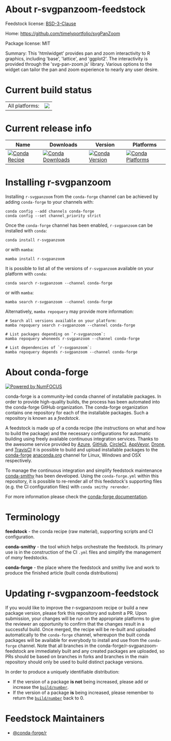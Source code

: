 About r-svgpanzoom-feedstock
============================

Feedstock license: [BSD-3-Clause](https://github.com/conda-forge/r-svgpanzoom-feedstock/blob/main/LICENSE.txt)

Home: https://github.com/timelyportfolio/svgPanZoom

Package license: MIT

Summary: This 'htmlwidget' provides pan and zoom interactivity to R graphics, including 'base', 'lattice', and 'ggplot2'. The interactivity is provided through the 'svg-pan-zoom.js' library. Various options to the widget can tailor the pan and zoom experience to nearly any user desire.

Current build status
====================


<table><tr><td>All platforms:</td>
    <td>
      <a href="https://dev.azure.com/conda-forge/feedstock-builds/_build/latest?definitionId=11148&branchName=main">
        <img src="https://dev.azure.com/conda-forge/feedstock-builds/_apis/build/status/r-svgpanzoom-feedstock?branchName=main">
      </a>
    </td>
  </tr>
</table>

Current release info
====================

| Name | Downloads | Version | Platforms |
| --- | --- | --- | --- |
| [![Conda Recipe](https://img.shields.io/badge/recipe-r--svgpanzoom-green.svg)](https://anaconda.org/conda-forge/r-svgpanzoom) | [![Conda Downloads](https://img.shields.io/conda/dn/conda-forge/r-svgpanzoom.svg)](https://anaconda.org/conda-forge/r-svgpanzoom) | [![Conda Version](https://img.shields.io/conda/vn/conda-forge/r-svgpanzoom.svg)](https://anaconda.org/conda-forge/r-svgpanzoom) | [![Conda Platforms](https://img.shields.io/conda/pn/conda-forge/r-svgpanzoom.svg)](https://anaconda.org/conda-forge/r-svgpanzoom) |

Installing r-svgpanzoom
=======================

Installing `r-svgpanzoom` from the `conda-forge` channel can be achieved by adding `conda-forge` to your channels with:

```
conda config --add channels conda-forge
conda config --set channel_priority strict
```

Once the `conda-forge` channel has been enabled, `r-svgpanzoom` can be installed with `conda`:

```
conda install r-svgpanzoom
```

or with `mamba`:

```
mamba install r-svgpanzoom
```

It is possible to list all of the versions of `r-svgpanzoom` available on your platform with `conda`:

```
conda search r-svgpanzoom --channel conda-forge
```

or with `mamba`:

```
mamba search r-svgpanzoom --channel conda-forge
```

Alternatively, `mamba repoquery` may provide more information:

```
# Search all versions available on your platform:
mamba repoquery search r-svgpanzoom --channel conda-forge

# List packages depending on `r-svgpanzoom`:
mamba repoquery whoneeds r-svgpanzoom --channel conda-forge

# List dependencies of `r-svgpanzoom`:
mamba repoquery depends r-svgpanzoom --channel conda-forge
```


About conda-forge
=================

[![Powered by
NumFOCUS](https://img.shields.io/badge/powered%20by-NumFOCUS-orange.svg?style=flat&colorA=E1523D&colorB=007D8A)](https://numfocus.org)

conda-forge is a community-led conda channel of installable packages.
In order to provide high-quality builds, the process has been automated into the
conda-forge GitHub organization. The conda-forge organization contains one repository
for each of the installable packages. Such a repository is known as a *feedstock*.

A feedstock is made up of a conda recipe (the instructions on what and how to build
the package) and the necessary configurations for automatic building using freely
available continuous integration services. Thanks to the awesome service provided by
[Azure](https://azure.microsoft.com/en-us/services/devops/), [GitHub](https://github.com/),
[CircleCI](https://circleci.com/), [AppVeyor](https://www.appveyor.com/),
[Drone](https://cloud.drone.io/welcome), and [TravisCI](https://travis-ci.com/)
it is possible to build and upload installable packages to the
[conda-forge](https://anaconda.org/conda-forge) [anaconda.org](https://anaconda.org/)
channel for Linux, Windows and OSX respectively.

To manage the continuous integration and simplify feedstock maintenance
[conda-smithy](https://github.com/conda-forge/conda-smithy) has been developed.
Using the ``conda-forge.yml`` within this repository, it is possible to re-render all of
this feedstock's supporting files (e.g. the CI configuration files) with ``conda smithy rerender``.

For more information please check the [conda-forge documentation](https://conda-forge.org/docs/).

Terminology
===========

**feedstock** - the conda recipe (raw material), supporting scripts and CI configuration.

**conda-smithy** - the tool which helps orchestrate the feedstock.
                   Its primary use is in the construction of the CI ``.yml`` files
                   and simplify the management of *many* feedstocks.

**conda-forge** - the place where the feedstock and smithy live and work to
                  produce the finished article (built conda distributions)


Updating r-svgpanzoom-feedstock
===============================

If you would like to improve the r-svgpanzoom recipe or build a new
package version, please fork this repository and submit a PR. Upon submission,
your changes will be run on the appropriate platforms to give the reviewer an
opportunity to confirm that the changes result in a successful build. Once
merged, the recipe will be re-built and uploaded automatically to the
`conda-forge` channel, whereupon the built conda packages will be available for
everybody to install and use from the `conda-forge` channel.
Note that all branches in the conda-forge/r-svgpanzoom-feedstock are
immediately built and any created packages are uploaded, so PRs should be based
on branches in forks and branches in the main repository should only be used to
build distinct package versions.

In order to produce a uniquely identifiable distribution:
 * If the version of a package **is not** being increased, please add or increase
   the [``build/number``](https://docs.conda.io/projects/conda-build/en/latest/resources/define-metadata.html#build-number-and-string).
 * If the version of a package **is** being increased, please remember to return
   the [``build/number``](https://docs.conda.io/projects/conda-build/en/latest/resources/define-metadata.html#build-number-and-string)
   back to 0.

Feedstock Maintainers
=====================

* [@conda-forge/r](https://github.com/conda-forge/r/)

